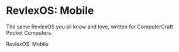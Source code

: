 RevlexOS: Mobile
===============

The same RevlexOS you all know and love, written for ComputerCraft Pocket Computers.

RevlexOS: Mobile
